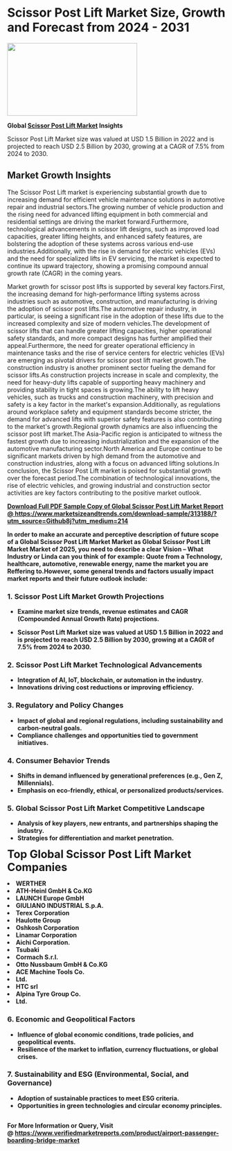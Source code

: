 <H1>Scissor Post Lift Market Size, Growth and Forecast from 2024 - 2031</H1><img class="aligncenter size-medium wp-image-584254" src="https://thirdeyenews.in/wp-content/uploads/2024/09/Global-Market-Research-300x168.jpeg" alt="" width="300" height="168" /><p><strong>Global&nbsp;<a href="https://www.marketsizeandtrends.com/download-sample/313188/?utm_source=Github8j?utm_medium=214">Scissor Post Lift Market</a> Insights</strong></p><p>Scissor Post Lift Market size was valued at USD 1.5 Billion in 2022 and is projected to reach USD 2.5 Billion by 2030, growing at a CAGR of 7.5% from 2024 to 2030.</p><p><h2>Market Growth Insights</h2> <p>The Scissor Post Lift market is experiencing substantial growth due to increasing demand for efficient vehicle maintenance solutions in automotive repair and industrial sectors.The growing number of vehicle production and the rising need for advanced lifting equipment in both commercial and residential settings are driving the market forward.Furthermore, technological advancements in scissor lift designs, such as improved load capacities, greater lifting heights, and enhanced safety features, are bolstering the adoption of these systems across various end-use industries.Additionally, with the rise in demand for electric vehicles (EVs) and the need for specialized lifts in EV servicing, the market is expected to continue its upward trajectory, showing a promising compound annual growth rate (CAGR) in the coming years.</p> <p><strong><a href="#"></a></strong></p> <p>Market growth for scissor post lifts is supported by several key factors.First, the increasing demand for high-performance lifting systems across industries such as automotive, construction, and manufacturing is driving the adoption of scissor post lifts.The automotive repair industry, in particular, is seeing a significant rise in the adoption of these lifts due to the increased complexity and size of modern vehicles.The development of scissor lifts that can handle greater lifting capacities, higher operational safety standards, and more compact designs has further amplified their appeal.Furthermore, the need for greater operational efficiency in maintenance tasks and the rise of service centers for electric vehicles (EVs) are emerging as pivotal drivers for scissor post lift market growth.The construction industry is another prominent sector fueling the demand for scissor lifts.As construction projects increase in scale and complexity, the need for heavy-duty lifts capable of supporting heavy machinery and providing stability in tight spaces is growing.The ability to lift heavy vehicles, such as trucks and construction machinery, with precision and safety is a key factor in the market's expansion.Additionally, as regulations around workplace safety and equipment standards become stricter, the demand for advanced lifts with superior safety features is also contributing to the market's growth.Regional growth dynamics are also influencing the scissor post lift market.The Asia-Pacific region is anticipated to witness the fastest growth due to increasing industrialization and the expansion of the automotive manufacturing sector.North America and Europe continue to be significant markets driven by high demand from the automotive and construction industries, along with a focus on advanced lifting solutions.In conclusion, the Scissor Post Lift market is poised for substantial growth over the forecast period.The combination of technological innovations, the rise of electric vehicles, and growing industrial and construction sector activities are key factors contributing to the positive market outlook.</p> <p><strong><a href="#"></p><p><span class=""><strong>Download Full PDF Sample Copy of Global Scissor Post Lift Market Report</strong> @ <a href="https://www.marketsizeandtrends.com/download-sample/313188/?utm_source=Github8j?utm_medium=214" target="_blank">https://www.marketsizeandtrends.com/download-sample/313188/?utm_source=Github8j?utm_medium=214</a></span></p><p>In order to make an accurate and perceptive description of future scope of a Global&nbsp;Scissor Post Lift Market Market as Global&nbsp;Scissor Post Lift Market Market of 2025, you need to describe a clear Vision &ndash; What Industry or Linda can you think of for example: Quote from a Technology, healthcare, automotive, renewable energy, name the market you are Reffering to.However, some general trends and factors usually impact market reports and their future outlook include:</p><h3>1.&nbsp;<strong>Scissor Post Lift Market Growth Projections</strong></h3><ul><li>Examine market size trends, revenue estimates and CAGR (Compounded Annual Growth Rate) projections.</li><li><p>Scissor Post Lift Market size was valued at USD 1.5 Billion in 2022 and is projected to reach USD 2.5 Billion by 2030, growing at a CAGR of 7.5% from 2024 to 2030.</p></li></ul><h3>2.&nbsp;<strong>Scissor Post Lift Market Technological Advancements</strong></h3><ul><li>Integration of AI, IoT, blockchain, or automation in the industry.</li><li>Innovations driving cost reductions or improving efficiency.</li></ul><h3>3.&nbsp;<strong>Regulatory and Policy Changes</strong></h3><ul><li>Impact of global and regional regulations, including sustainability and carbon-neutral goals.</li><li>Compliance challenges and opportunities tied to government initiatives.</li></ul><h3>4.&nbsp;<strong>Consumer Behavior Trends</strong></h3><ul><li>Shifts in demand influenced by generational preferences (e.g., Gen Z, Millennials).</li><li>Emphasis on eco-friendly, ethical, or personalized products/services.</li></ul><h3>5.&nbsp;<strong>Global Scissor Post Lift Market Competitive Landscape</strong></h3><ul><li>Analysis of key players, new entrants, and partnerships shaping the industry.</li><li>Strategies for differentiation and market penetration.</li></ul><p data-pm-slice="1 1 []"><span style="color: inherit; font-family: inherit; font-size: 25px;">Top Global Scissor Post Lift Market Companies</span></p><div class="" data-test-id=""><p><li>WERTHER</li><li> ATH-Heinl GmbH & Co.KG</li><li> LAUNCH Europe GmbH</li><li> GIULIANO INDUSTRIAL S.p.A.</li><li> Terex Corporation</li><li> Haulotte Group</li><li> Oshkosh Corporation</li><li> Linamar Corporation</li><li> Aichi Corporation.</li><li> Tsubaki</li><li> Cormach S.r.l.</li><li> Otto Nussbaum GmbH & Co.KG</li><li> ACE Machine Tools Co.</li><li> Ltd.</li><li> HTC srl</li><li> Alpina Tyre Group Co.</li><li> Ltd.</li></p></div><h3>6.&nbsp;<strong>Economic and Geopolitical Factors</strong></h3><ul><li>Influence of global economic conditions, trade policies, and geopolitical events.</li><li>Resilience of the market to inflation, currency fluctuations, or global crises.</li></ul><h3>7.&nbsp;<strong>Sustainability and ESG (Environmental, Social, and Governance)</strong></h3><ul><li>Adoption of sustainable practices to meet ESG criteria.</li><li>Opportunities in green technologies and circular economy principles.</li></ul><h2><strong style="font-size: 14px;">For More Information or Query, Visit @&nbsp;</strong><a style="background-color: #ffffff; font-size: 14px;" href="https://www.marketsizeandtrends.com/report/scissor-post-lift-market/" target="_blank">https://www.verifiedmarketreports.com/product/airport-passenger-boarding-bridge-market</a></h2>